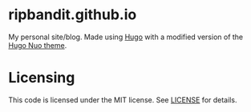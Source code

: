 # ripbandit.github.io

My personal site/blog. Made using [Hugo](https://gohugo.io/) with a modified version of the [Hugo Nuo theme](https://github.com/laozhu/hugo-nuo).

# Licensing
This code is licensed under the MIT license. See [LICENSE](https://github.com/ripbandit/ripbandit.github.io/blob/master/LICENSE) for details.